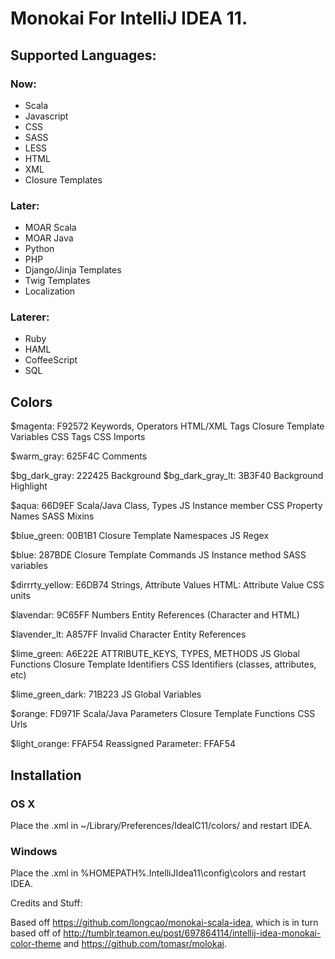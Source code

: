 # Monokai For IntelliJ IDEA 11.

## Supported Languages:

### Now: 

- Scala
- Javascript
- CSS
- SASS
- LESS
- HTML
- XML
- Closure Templates

### Later:

- MOAR Scala
- MOAR Java
- Python
- PHP
- Django/Jinja Templates
- Twig Templates
- Localization


### Laterer:

- Ruby
- HAML
- CoffeeScript
- SQL

## Colors

$magenta: F92572
	Keywords, Operators
	HTML/XML Tags
	Closure Template Variables
	CSS Tags
	CSS Imports

$warm_gray: 625F4C
	Comments

$bg_dark_gray: 222425
	Background
$bg_dark_gray_lt: 3B3F40
	Background Highlight


$aqua: 66D9EF
	Scala/Java Class, Types
	JS Instance member
	CSS Property Names
	SASS Mixins

$blue_green: 00B1B1
	Closure Template Namespaces
	JS Regex

$blue: 287BDE
	Closure Template Commands
	JS Instance method
	SASS variables


$dirrrty_yellow: E6DB74
	Strings, Attribute Values
	HTML: Attribute Value
	CSS units

$lavendar: 9C65FF
	Numbers
	Entity References (Character and HTML)

$lavender_lt: A857FF
	Invalid Character Entity References

$lime_green: A6E22E
	ATTRIBUTE_KEYS, TYPES, METHODS
	JS Global Functions
	Closure Template Identifiers
	CSS Identifiers (classes, attributes, etc)


$lime_green_dark: 71B223
	JS Global Variables

$orange: FD971F
	Scala/Java Parameters
	Closure Template Functions
	CSS Urls

$light_orange: FFAF54
	Reassigned Parameter: FFAF54




## Installation

### OS X

Place the .xml in ~/Library/Preferences/IdeaIC11/colors/ and restart IDEA.

### Windows
Place the .xml in %HOMEPATH%.IntelliJIdea11\config\colors and restart IDEA.


Credits and Stuff:

Based off https://github.com/longcao/monokai-scala-idea, which is in turn based off of http://tumblr.teamon.eu/post/697864114/intellij-idea-monokai-color-theme and https://github.com/tomasr/molokai.

